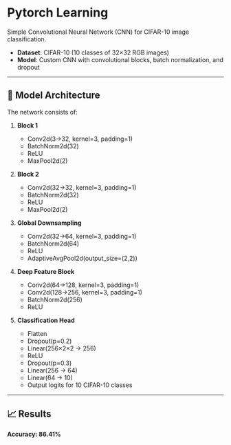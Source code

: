 # Pytorch Learning

 Simple Convolutional Neural Network (CNN) for CIFAR-10 image classification.

* **Dataset**: CIFAR-10 (10 classes of 32×32 RGB images)
* **Model**: Custom CNN with convolutional blocks, batch normalization, and dropout

---

## 🚀 Model Architecture

The network consists of:

1. **Block 1**

   * Conv2d(3→32, kernel=3, padding=1)
   * BatchNorm2d(32)
   * ReLU
   * MaxPool2d(2)

2. **Block 2**

   * Conv2d(32→32, kernel=3, padding=1)
   * BatchNorm2d(32)
   * ReLU
   * MaxPool2d(2)

3. **Global Downsampling**

   * Conv2d(32→64, kernel=3, padding=1)
   * BatchNorm2d(64)
   * ReLU
   * AdaptiveAvgPool2d(output\_size=(2,2))

4. **Deep Feature Block**

   * Conv2d(64→128, kernel=3, padding=1)
   * Conv2d(128→256, kernel=3, padding=1)
   * BatchNorm2d(256)
   * ReLU

5. **Classification Head**

   * Flatten
   * Dropout(p=0.2)
   * Linear(256×2×2 → 256)
   * ReLU
   * Dropout(p=0.3)
   * Linear(256 → 64)
   * Linear(64 → 10)
   * Output logits for 10 CIFAR-10 classes

---

## 📈 Results

**Accuracy: 86.41%**
